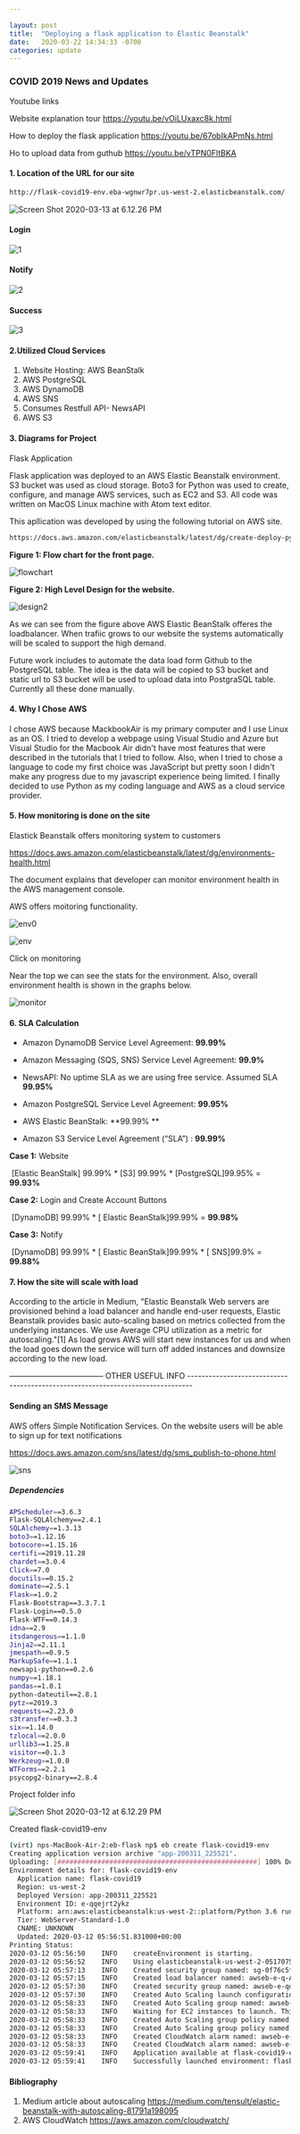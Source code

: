 ```yaml
---

layout: post
title:  "Deploying a flask application to Elastic Beanstalk"
date:   2020-03-22 14:34:33 -0700
categories: update
---
```


### COVID 2019 News and Updates

Youtube links

Website explanation tour <https://youtu.be/vOiLUxaxc8k.html>

How to deploy the flask application  <https://youtu.be/67obIkAPmNs.html>

Ho to upload data from guthub <https://youtu.be/vTPN0FltBKA>

#### 1. Location of the URL for our site

```bash
http://flask-covid19-env.eba-wgnwr7pr.us-west-2.elasticbeanstalk.com/
```

![Screen Shot 2020-03-13 at 6.12.26 PM](/2020-03-22-aws-flask-app/site.png)

#### Login

![1](/2020-03-22-aws-flask-app/1.png)

#### Notify

![2](/2020-03-22-aws-flask-app/2.png)

#### Success

![3](/2020-03-22-aws-flask-app/3.png)

#### 2.Utilized Cloud Services

1. Website Hosting: AWS BeanStalk
2. AWS PostgreSQL
3. AWS DynamoDB
4. AWS SNS
5. Consumes Restfull API- NewsAPI
6. AWS S3

#### 3. Diagrams for Project

Flask Application

Flask application was deployed to an AWS Elastic Beanstalk environment. S3 bucket was used as cloud storage. Boto3  for Python was used to create, configure, and manage AWS services, such as EC2 and S3. All code was written on MacOS Linux machine with Atom text editor.

This apllication was developed by using the following tutorial on AWS site.

```html
https://docs.aws.amazon.com/elasticbeanstalk/latest/dg/create-deploy-python-flask.html
```

**Figure 1: Flow chart for the front page.**





![flowchart](/2020-03-22-aws-flask-app/flowchart.jpg)

**Figure 2: High Level Design for the website.**

![design2](/2020-03-22-aws-flask-app/design2.jpg)





As we can see from the figure above AWS Elastic BeanStalk offeres the loadbalancer. When trafiic grows to our website the systems automatically will be scaled to support the high demand.

Future work includes to automate the data load form Github to the PostgreSQL table. The idea is the data will be copied to S3 bucket and static url to S3 bucket will be used to upload data into PostgraSQL table. Currently all these done manually.

#### 4. Why I Chose AWS

I chose AWS because MackbookAir is my primary computer and I use Linux as an OS. I tried to develop a webpage using Visual Studio and Azure but Visual Studio for the Macbook Air didn't have most features that were described in the tutorials that I tried to follow. Also, when I tried to chose a language to code my first choice was JavaScript but pretty soon I didn't make any progress due to my javascript experience being limited. I finally decided to use Python as my coding language and AWS as a cloud service provider.

#### 5. How monitoring is done on the site

Elastick Beanstalk offers monitoring system to customers

<https://docs.aws.amazon.com/elasticbeanstalk/latest/dg/environments-health.html>

The document explains that developer can monitor environment health in the AWS management console.

AWS offers moitoring functionality.

![env0](/2020-03-22-aws-flask-app/env0.png)







![env](/2020-03-22-aws-flask-app/env.png)

Click on monitoring

Near the top we can see the stats for the environment. Also, overall environment health is shown in the graphs below.

![monitor](/2020-03-22-aws-flask-app/monitor.png)





#### 6. SLA Calculation

- Amazon DynamoDB Service Level Agreement: **99.99%**

* Amazon Messaging (SQS, SNS) Service Level Agreement: **99.9%**
*  NewsAPI: No uptime SLA as we are using free service. Assumed SLA **99.95%**

* Amazon PostgreSQL Service Level Agreement: **99.95%**

- AWS Elastic BeanStalk: **99.99% **

- Amazon S3 Service Level Agreement (“SLA”) : **99.99%**

**Case 1:**  Website

​	[Elastic BeanStalk] 99.99%  * [S3] 99.99% * [PostgreSQL]99.95% = **99.93%**

**Case 2:** Login and  Create Account Buttons

​	  [DynamoDB] 99.99% * [ Elastic BeanStalk]99.99%  = **99.98%**

**Case 3:** Notify

​	  [DynamoDB] 99.99% * [ Elastic BeanStalk]99.99% *  [ SNS]99.9%  = **99.88%**

#### 7. How the site will scale with load

According to the article in Medium, "Elastic Beanstalk Web servers are provisioned behind a load balancer and handle end-user requests, Elastic Beanstalk provides basic auto-scaling based on metrics collected from the underlying instances. We use Average CPU utilization as a metric for autoscaling."[1] As load grows AWS will start new instances for us and when the load goes down the service will turn off added instances and downsize according to the new load.



———————————— OTHER USEFUL INFO -------------------------------------------------------------------------------

#### Sending an SMS Message

AWS offers Simple Notification Services. On the website users will be able to sign up for text notifications

<https://docs.aws.amazon.com/sns/latest/dg/sms_publish-to-phone.html>

![sns](/2020-03-22-aws-flask-app/sns.png)

##### Dependencies

```bash
APScheduler==3.6.3
Flask-SQLAlchemy==2.4.1
SQLAlchemy==1.3.13
boto3==1.12.16
botocore==1.15.16
certifi==2019.11.28
chardet==3.0.4
Click==7.0
docutils==0.15.2
dominate==2.5.1
Flask==1.0.2
Flask-Bootstrap==3.3.7.1
Flask-Login==0.5.0
Flask-WTF==0.14.3
idna==2.9
itsdangerous==1.1.0
Jinja2==2.11.1
jmespath==0.9.5
MarkupSafe==1.1.1
newsapi-python==0.2.6
numpy==1.18.1
pandas==1.0.1
python-dateutil==2.8.1
pytz==2019.3
requests==2.23.0
s3transfer==0.3.3
six==1.14.0
tzlocal==2.0.0
urllib3==1.25.8
visitor==0.1.3
Werkzeug==1.0.0
WTForms==2.2.1
psycopg2-binary==2.8.4
```



Project folder info

![Screen Shot 2020-03-12 at 6.12.29 PM](/2020-03-22-aws-flask-app/folder.png)



Created flask-covid19-env

```bash
(virt) nps-MacBook-Air-2:eb-flask np$ eb create flask-covid19-env
Creating application version archive "app-200311_225521".
Uploading: [##################################################] 100% Done...
Environment details for: flask-covid19-env
  Application name: flask-covid19
  Region: us-west-2
  Deployed Version: app-200311_225521
  Environment ID: e-qqejrt2ykz
  Platform: arn:aws:elasticbeanstalk:us-west-2::platform/Python 3.6 running on 64bit Amazon Linux/2.9.6
  Tier: WebServer-Standard-1.0
  CNAME: UNKNOWN
  Updated: 2020-03-12 05:56:51.831000+00:00
Printing Status:
2020-03-12 05:56:50    INFO    createEnvironment is starting.
2020-03-12 05:56:52    INFO    Using elasticbeanstalk-us-west-2-051707507732 as Amazon S3 storage bucket for environment data.
2020-03-12 05:57:13    INFO    Created security group named: sg-0f76c5f0cf73c7d18
2020-03-12 05:57:15    INFO    Created load balancer named: awseb-e-q-AWSEBLoa-GTXGDRPFN6IN
2020-03-12 05:57:30    INFO    Created security group named: awseb-e-qqejrt2ykz-stack-AWSEBSecurityGroup-1GTN12UP63STW
2020-03-12 05:57:30    INFO    Created Auto Scaling launch configuration named: awseb-e-qqejrt2ykz-stack-AWSEBAutoScalingLaunchConfiguration-NNY2X3L9Y4WZ
2020-03-12 05:58:33    INFO    Created Auto Scaling group named: awseb-e-qqejrt2ykz-stack-AWSEBAutoScalingGroup-1GTYLLB04SGKE
2020-03-12 05:58:33    INFO    Waiting for EC2 instances to launch. This may take a few minutes.
2020-03-12 05:58:33    INFO    Created Auto Scaling group policy named: arn:aws:autoscaling:us-west-2:051707507732:scalingPolicy:73afe29f-58d2-4c1c-8e52-3254a47d93d1:autoScalingGroupName/awseb-e-qqejrt2ykz-stack-AWSEBAutoScalingGroup-1GTYLLB04SGKE:policyName/awseb-e-qqejrt2ykz-stack-AWSEBAutoScalingScaleUpPolicy-TB4DYH63FMW2
2020-03-12 05:58:33    INFO    Created Auto Scaling group policy named: arn:aws:autoscaling:us-west-2:051707507732:scalingPolicy:13a5cdf4-1cd1-4273-ac4a-f18fbc0232e1:autoScalingGroupName/awseb-e-qqejrt2ykz-stack-AWSEBAutoScalingGroup-1GTYLLB04SGKE:policyName/awseb-e-qqejrt2ykz-stack-AWSEBAutoScalingScaleDownPolicy-2Z20O5HD17XK
2020-03-12 05:58:33    INFO    Created CloudWatch alarm named: awseb-e-qqejrt2ykz-stack-AWSEBCloudwatchAlarmHigh-N3QVZXBFGZKS
2020-03-12 05:58:33    INFO    Created CloudWatch alarm named: awseb-e-qqejrt2ykz-stack-AWSEBCloudwatchAlarmLow-1UN0WN3JQR6WQ
2020-03-12 05:59:41    INFO    Application available at flask-covid19-env.eba-wgnwr7pr.us-west-2.elasticbeanstalk.com.
2020-03-12 05:59:41    INFO    Successfully launched environment: flask-covid19-env

```



#### Bibliography

1. Medium article about autoscaling <https://medium.com/tensult/elastic-beanstalk-with-autoscaling-81791a198095>
2. AWS CloudWatch <https://aws.amazon.com/cloudwatch/>
